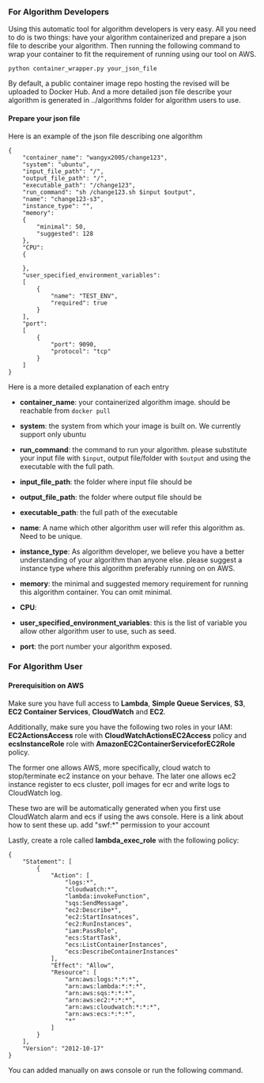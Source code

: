 ### For Algorithm Developers
Using this automatic tool for algorithm developers is very easy. 
All you need to do is two things: have your algorithm containerized and prepare a json file to describe your algorithm. 
Then running the following command to wrap your container to fit the requirement of running using our tool on AWS.
```
python container_wrapper.py your_json_file
``` 
By default, a public container image repo hosting the revised will be uploaded to Docker Hub. And a more detailed json file describe your algorithm is generated in ../algorithms folder for algorithm users to use.


#### Prepare your json file
Here is an example of the json file describing one algorithm
```
{
    "container_name": "wangyx2005/change123",
    "system": "ubuntu",
    "input_file_path": "/",
    "output_file_path": "/",
    "executable_path": "/change123",
    "run_command": "sh /change123.sh $input $output",
    "name": "change123-s3",
    "instance_type": "",
    "memory": 
    {
        "minimal": 50,
        "suggested": 128
    },
    "CPU":
    {

    },
    "user_specified_environment_variables": 
    [
        {
            "name": "TEST_ENV",
            "required": true
        }
    ],
    "port": 
    [
        {
            "port": 9090,
            "protocol": "tcp"
        }
    ]
}
```
Here is a more detailed explanation of each entry
- __container_name__: your containerized algorithm image. should be reachable from `docker pull`
- __system__: the system from which your image is built on. We currently support only ubuntu
- __run_command__: the command to run your algorithm. please substitute your input file with `$input`, output file/folder with `$output` and using the executable with the full path.
- __input_file_path__: the folder where input file should be
- __output_file_path__: the folder where output file should be
- __executable_path__: the full path of the executable
- __name__: A name which other algorithm user will refer this algorithm as. Need to be unique.

- __instance_type__: As algorithm developer, we believe you have a better understanding of your algorithm than anyone else. please suggest a instance type where this algorithm preferably running on on AWS.
- __memory__: the minimal and suggested memory requirement for running this algorithm container. You can omit minimal.
- __CPU__: 
- __user_specified_environment_variables__: this is the list of variable you allow other algorithm user to use, such as seed. 
- __port__: the port number your algorithm exposed.


### For Algorithm User
#### Prerequisition on AWS

Make sure you have full access to **Lambda**, **Simple Queue Services**, **S3**, **EC2 Container Services**, **CloudWatch** and **EC2**.

Additionally, make sure you have the following two roles in your IAM: __EC2ActionsAccess__ role with __CloudWatchActionsEC2Access__ policy and  __ecsInstanceRole__ role with __AmazonEC2ContainerServiceforEC2Role__ policy.

The former one allows AWS, more specifically, cloud watch to stop/terminate ec2 instance on your behave. The later one allows ec2 instance register to ecs cluster, poll images for ecr and write logs to CloudWatch log.

These two are will be automatically generated when you first use CloudWatch alarm and ecs if using the aws console. Here is a link about how to sent these up.
add "swf:*" permission to your account

Lastly, create a role called __lambda_exec_role__ with the following policy:
```
{
    "Statement": [
        {
            "Action": [
                "logs:*",
                "cloudwatch:*",
                "lambda:invokeFunction",
                "sqs:SendMessage",
                "ec2:Describe*",
                "ec2:StartInsatnces",
                "ec2:RunInstances",
                "iam:PassRole",
                "ecs:StartTask",
                "ecs:ListContainerInstances",
                "ecs:DescribeContainerInstances"
            ],
            "Effect": "Allow",
            "Resource": [
                "arn:aws:logs:*:*:*",
                "arn:aws:lambda:*:*:*",
                "arn:aws:sqs:*:*:*",
                "arn:aws:ec2:*:*:*",
                "arn:aws:cloudwatch:*:*:*",
                "arn:aws:ecs:*:*:*",
                "*"
            ]
        }
    ],
    "Version": "2012-10-17"
}
```

You can added manually on aws console or run the following command. 
```

```

####  
